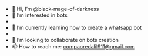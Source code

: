 - 👋 Hi, I’m @black-mage-of-darkness
- 👀 I’m interested in bots
- 
- 🌱 I’m currently learning how to create a whatsapp bot
- 
- 💞️ I’m looking to collaborate on bots creation
- 📫 How to reach me: compaoredalil911@gmail.com 

<!---
black-mage-of-darkness/black-mage-of-darkness is a ✨ special ✨ repository because its `README.md` (this file) appears on your GitHub profile.
You can click the Preview link to take a look at your changes.
--->
